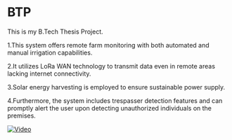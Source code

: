# BTP
 This is my B.Tech Thesis Project.
 
1.This system offers remote farm monitoring with both automated and manual irrigation capabilities. 

2.It utilizes LoRa WAN technology to transmit data even in remote areas lacking internet connectivity. 

3.Solar energy harvesting is employed to ensure sustainable power supply.

4.Furthermore, the system includes trespasser detection features and can promptly alert the user upon detecting unauthorized individuals on the premises.

[![Video](https://img.youtube.com/vi/YOUR_VIDEO_ID_HERE/0.jpg)]([https://www.youtube.com/watch?v=YOUR_VIDEO_ID_HERE](https://github.com/CVBhanuPrakash/AgritechGuard/blob/main/BTP.mp4)https://github.com/CVBhanuPrakash/AgritechGuard/blob/main/BTP.mp4)


